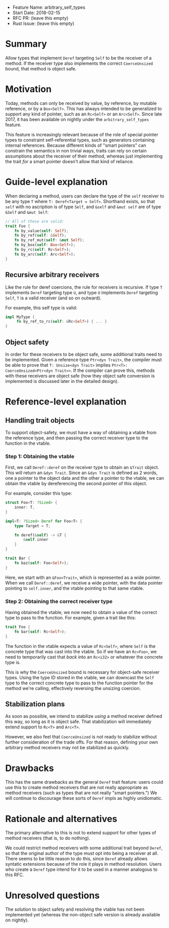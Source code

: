 - Feature Name: arbitrary_self_types
- Start Date: 2018-02-15
- RFC PR: (leave this empty)
- Rust Issue: (leave this empty)

# Summary
[summary]: #summary

Allow types that implement `Deref` targeting `Self` to be the receiver of a
method. If the receiver type also implements the correct `CoerceUnsized` bound,
that method is object safe.

# Motivation
[motivation]: #motivation

Today, methods can only be received by value, by reference, by mutable
reference, or by a `Box<Self>`. This has always intended to be generalized to
support any kind of pointer, such as an `Rc<Self>` or an `Arc<Self>`. Since
late 2017, it has been available on nightly under the `arbitrary_self_types`
feature.

This feature is increasingly relevant because of the role of special pointer
types to constraint self-referential types, such as generators containing
internal references. Because different kinds of "smart pointers" can constrain
the semantics in non trivial ways, traits can rely on certain assumptions about
the receiver of their method, whereas just implementing the trait *for* a smart
pointer doesn't allow that kind of reliance.

# Guide-level explanation
[guide-level-explanation]: #guide-level-explanation

When declaring a method, users can declare the type of the `self` receiver to
be any type `T` where `T: Deref<Target = Self>`. Shorthand exists, so that
`self` with no ascription is of type `Self`, and `&self` and `&mut self` are of
type `&Self` and `&mut Self`:

```rust
// All of these are valid:
trait Foo {
    fn by_value(self: Self);
    fn by_ref(self: &Self);
    fn by_ref_mut(self: &mut Self);
    fn by_box(self: Box<Self>);
    fn by_rc(self: Rc<Self>);
    fn by_arc(self: Arc<Self>);
}
```

## Recursive arbitrary receivers

Like the rule for deref coercions, the rule for receivers is recursive. If type
`T` implements `Deref` targeting type `U`, and type `U` implements `Deref`
targeting `Self`, `T` is a valid receiver (and so on outward).

For example, this self type is valid:

```rust
impl MyType {
     fn by_ref_to_rc(self: &Rc<Self>) { ... }
}
```

## Object safety

In order for these receivers to be object safe, some additional traits need to
be implemented. Given a reference type `Ptr<dyn Trait>`, the compiler must be
able to prove that `T: Unsize<dyn Trait>` implies `Ptr<T>:
CoerceUnsized<Ptr<dyn Trait>>`. If the compiler can prove this, methods with
these receivers are object safe (how they object safe conversion is implemented
is discussed later in the detailed design).

# Reference-level explanation
[reference-level-explanation]: #reference-level-explanation

## Handling trait objects

To support object-safety, we must have a way of obtaining a vtable from the
reference type, and then passing the correct receiver type to the function in 
the vtable.

### Step 1: Obtaining the vtable

First, we call `Deref::deref` on the receiver type to obtain an `&Trait`
object. This will return an `&dyn Trait`. Since an `&dyn Trait` is defined as 2
words, one a pointer to the object data and the other a pointer to the vtable,
we can obtain the vtable by dereferencing the second pointer of this object.

For example, consider this type:

```rust
struct Foo<T: ?Sized> {
    inner: T,
}

impl<T: ?Sized> Deref for Foo<T> {
    type Target = T;

    fn deref(&self) -> &T {
        &self.inner
    }
}

trait Bar {
    fn baz(self: Foo<Self>);
}
```

Here, we start with an `&Foo<Trait>`, which is represented as a wide pointer.
When we call `Deref::deref`, we receive a wide pointer, with the data pointer
pointing to `self.inner`, and the vtable pointing to that same vtable.

### Step 2: Obtaining the correct receiver type

Having obtained the vtable, we now need to obtain a value of the correct type
to pass to the function. For example, given a trait like this:

```rust
trait Foo {
    fn bar(self: Rc<Self>);
}
```

The function in the vtable expects a value of `Rc<Self>`, where `Self` is the
concrete type that was cast into the vtable. So if we have an `Rc<Foo>`, we
need to temporarily cast that *back* into an `Rc<i32>` or whatever the concrete
type is.

This is why the `CoerceUnsized` bound is necessary for object-safe receiver
types. Using the type ID stored in the vtable, we can downcast the `Self` type
to the correct concrete type to pass to the function pointer for the method
we're calling, effectively reversing the unsizing coercion.

## Stabilization plans

As soon as possible, we intend to stabilize *using* a method receiver defined
this way, so long as it is object safe. That stabilization will immediately
extend support to `Rc<T>` and `Arc<T>`.

However, we also feel that `CoerceUnsized` is not ready to stabilize without
further consideration of the trade offs. For that reason, defining your own
arbitrary method receivers may not be stabilized as quickly.

# Drawbacks
[drawbacks]: #drawbacks

This has the same drawbacks as the general `Deref` trait feature: users could
use this to create method receivers that are not really appropriate as method
receivers (such as types that are not really "smart pointers.") We will
continue to discourage these sorts of `Deref` impls as highly unidiomatic.

# Rationale and alternatives
[alternatives]: #alternatives

The primary alternative to this is not to extend support for other types of
method receivers (that is, to do nothing).

We could restrict method receivers with some additional trait beyond `Deref`,
so that the original author of the type must opt into being a receiver at all.
There seems to be little reason to do this, since `Deref` already allows
syntatic extensions because of the role it plays in method resolution. Users
who create a `Deref` type intend for it to be used in a manner analogous to
this RFC.

# Unresolved questions
[unresolved]: #unresolved-questions

The solution to object safety and resolving the vtable has not been
implemented yet (whereas the non-object safe version is already available on
nightly).
